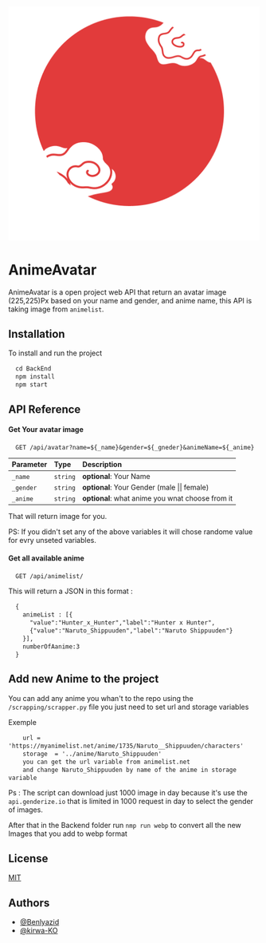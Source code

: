 
![Logo](https://raw.githubusercontent.com/benlyazid/AnimeAvatar/master/FrontEnd/public/logo512.png)

# AnimeAvatar

AnimeAvatar is a open project web API that return an avatar image (225,225)Px based on your name and gender, and anime name,
this API is taking image from ```animelist```.
## Installation

To install and run the project
```
  cd BackEnd
  npm install 
  npm start
```
    
## API Reference

#### Get Your avatar image 

```
  GET /api/avatar?name=${_name}&gender=${_gneder}&animeName=${_anime}
```

| Parameter | Type      | Description                                       |
| :-------- | :-------  | :-------------------------------------------------|
| `_name`   | `string`  | **optional**: Your Name                           |
| `_gender` | `string`  | **optional**: Your Gender (male \|\| female)      |
| `_anime`  | `string`  | **optional**: what anime you wnat choose from it  |

That will return image for you.

PS: If you didn't set any of the above variables it will chose randome value for evry unseted variables.

#### Get all available anime
```
  GET /api/animelist/
```
This will return a JSON in this format :

```
  {
    animeList : [{
      "value":"Hunter_x_Hunter","label":"Hunter x Hunter",
      {"value":"Naruto_Shippuuden","label":"Naruto Shippuuden"}
    }],
    numberOfAanime:3
  }
```
## Add new Anime to the project
You can add any anime you whan't to the repo using the ```/scrapping/scrapper.py``` file 
you just need to set url and storage variables

Exemple
```
    url = 'https://myanimelist.net/anime/1735/Naruto__Shippuuden/characters'
    storage  = '../anime/Naruto_Shippuuden'
    you can get the url variable from animelist.net
    and change Naruto_Shippuuden by name of the anime in storage variable
```
Ps : The script can  download just 1000 image in day because it's use the ```api.genderize.io```
that is limited in 1000 request in day to select the gender of images.

After that in the Backend folder run ```nmp run webp``` to convert all the new Images that you add 
to webp format

## License

[MIT](https://choosealicense.com/licenses/mit/)


## Authors

- [@Benlyazid](https://www.github.com/benlyazid)
- [@kirwa-KO](https://www.github.com/kirwa-KO/)


